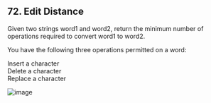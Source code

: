 ## 72. Edit Distance

Given two strings word1 and word2, return the minimum number of operations required to convert word1 to word2.

You have the following three operations permitted on a word:

Insert a character<br/>
Delete a character<br/>
Replace a character<br/>

![image](https://user-images.githubusercontent.com/58635762/221416362-92c64025-ba54-4ca7-9c95-306032444973.png)
